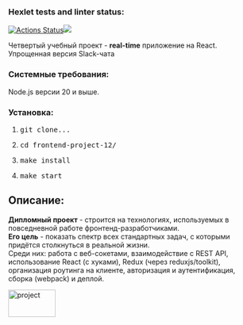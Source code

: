 ### Hexlet tests and linter status:
[![Actions Status](https://github.com/Jenmaru/frontend-project-12/actions/workflows/hexlet-check.yml/badge.svg)](https://github.com/Jenmaru/frontend-project-12/actions)<a href="https://codeclimate.com/github/Jenmaru/frontend-project-12/maintainability"><img src="https://api.codeclimate.com/v1/badges/54af1a3b115640832593/maintainability" /></a>

<p>Четвертый учебный проект - <b>real-time</b> приложение на React.<br>Упрощенная версия Slack-чата</p>

<h3>Системные требования:</h3>
<p>Node.js версии 20 и выше.</p>

<h3>Установка:</h3>
<ol>
    <li><pre>git clone...</pre></li>
    <li><pre>cd frontend-project-12/</pre></li>
    <li><pre>make install</pre></li>
    <li><pre>make start</pre></li>
</ol>

<h2>Описание:</h2>
<p><b>Дипломный проект</b> - строится на технологиях, используемых в повседневной работе фронтенд-разработчиками.<br><b>Его цель</b> - показать спектр всех стандартных задач, с которыми придётся столкнуться в реальной жизни.<br>Среди них: работа с веб-сокетами, взаимодействие с REST API, использование React (с хуками), Redux (через reduxjs/toolkit), организация роутинга на клиенте, авторизация и аутентификация, сборка (webpack) и деплой.</p>
<a href="https://jenmaru-frontend-project.onrender.com" target="_blank"><img src="https://i.ibb.co/vqymdpY/2022-12-23-22-25-27.png" alt="project" style="width: 95px; height: 55px;"></a>
